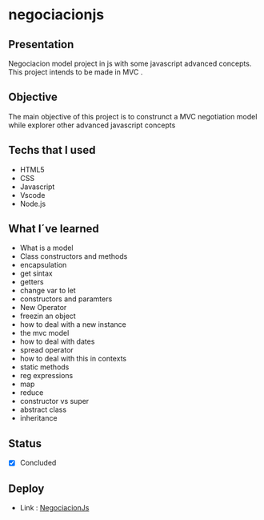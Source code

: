 # negociacionjs



## Presentation
 Negociacion model project in js with some javascript advanced concepts. This project intends to be made in MVC .
 
## Objective
  The main objective of this project is to construnct a MVC negotiation model while explorer other advanced javascript concepts
  
## Techs that I used
- HTML5
- CSS
- Javascript
- Vscode
- Node.js

## What I´ve learned
- What is a model
- Class constructors and methods
- encapsulation
- get sintax
- getters
- change var to let
- constructors and paramters
- New Operator
- freezin an object
- how to deal with a new instance
- the mvc model
- how to deal with dates
- spread operator
- how to deal with this in contexts
- static methods
- reg expressions
- map
- reduce
- constructor vs super
- abstract class
- inheritance



## Status
- [x] Concluded

## Deploy
- Link : [NegociacionJs](https://vercel.com/zigotopia/negociacionjs/3SvEV6MxvbtCB13wgDF6c4NuCLZj)
  
  

